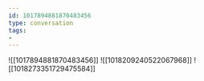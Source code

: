 ```yaml
---
id: 1017894881870483456
type: conversation
tags:
- 
---
```

![[1017894881870483456]]
![[1018209240522067968]]
![[1018273351729475584]]

